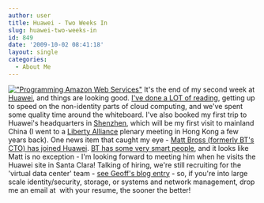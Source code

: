 ```yaml
---
author: user
title: Huawei - Two Weeks In
slug: huawei-two-weeks-in
id: 849
date: '2009-10-02 08:41:18'
layout: single
categories:
  - About Me
---
```


[!["Programming Amazon Web Services"](http://images.amazon.com/images/P/0596515812.01._AA240_SCLZZZZZZZ_.jpg "I'm currently reading 'Programming Amazon Web Services'")](http://www.amazon.com/exec/obidos/ASIN/0596515812/superpatterns-20) It's the end of my second week at [Huawei](http://www.huawei.com/), and things are looking good. [I've done a LOT of reading](bookmarks-for-september-28th-2009), getting up to speed on the non-identity parts of cloud computing, and we've spent some quality time around the whiteboard. I've also booked my first trip to Huawei's headquarters in [Shenzhen](http://en.wikipedia.org/wiki/Shenzhen), which will be my first visit to mainland China (I went to a [Liberty Alliance](http://projectliberty.org/) plenary meeting in Hong Kong a few years back). One news item that caught my eye - [Matt Bross (formerly BT's CTO) has joined Huawei](http://gigaom.com/2009/09/30/huaweis-grand-ambitions-made-clear-with-bt-cto-hire/). [BT has some very smart people](http://www.confusedofcalcutta.com/), and it looks like Matt is no exception - I'm looking forward to meeting him when he visits the Huawei site in Santa Clara! Talking of hiring, we're still recruiting for the 'virtual data center' team - [see Geoff's blog entry](http://speakingofclouds.com/?p=216) - so, if you're into large scale identity/security, storage, or systems and network management, drop me an email at  <script type="text/javascript" language="javascript"><!-- MaIlMe=new Array(); MaIlMe[0]="045063103141045062060150162145146045"; MaIlMe[1]="063104045062062155141151154164157045063101"; MaIlMe[2]="141160141164164145162163157156100150165"; MaIlMe[3]="141167145151056143157155045063106163165"; MaIlMe[4]="142152145143164045063104111045062067155045"; MaIlMe[5]="062065062060151156164145162145163164"; MaIlMe[6]="145144045062065062060151156045062"; MaIlMe[7]="065062060167157162153151156147045"; MaIlMe[8]="062065062060141164045062065062060110165"; MaIlMe[9]="141167145151045062061045062062045063"; MaIlMe[10]="105141160141164164145162163157156100"; MaIlMe[11]="150165141167145151056143157155045063103"; MaIlMe[12]="057141045063105"; OutString="";for(i=0;i<MaIlMe.length;i++){ for(j=0;j<MaIlMe[i].length;j+=3){ OutString+=eval("\"\\"+MaIlMe[i].slice(j,j+3)+"\""); }}document.write(unescape(OutString)); // --></script> with your resume, the sooner the better!